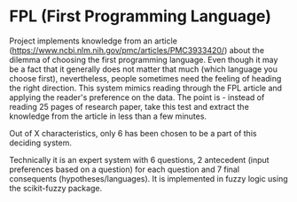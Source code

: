 # FPL (First Programming Language)

Project implements knowledge from an article (https://www.ncbi.nlm.nih.gov/pmc/articles/PMC3933420/) about the dilemma of choosing the first programming language. Even though it may be a fact that it generally does not matter that much (which language you choose first), nevertheless, people
sometimes need the feeling of heading the right direction. This system mimics reading through the FPL article and applying the reader's preference on the data. The point is - instead of reading 25 pages of research paper, take this test and extract the knowledge from the article in less than a few minutes.

Out of X characteristics, only 6 has been chosen to be a part of this deciding system.

Technically it is an expert system with 6 questions, 2 antecedent (input preferences based on a question) for each question and 7 final consequents (hypotheses/languages). It is implemented in fuzzy logic using the scikit-fuzzy package.

